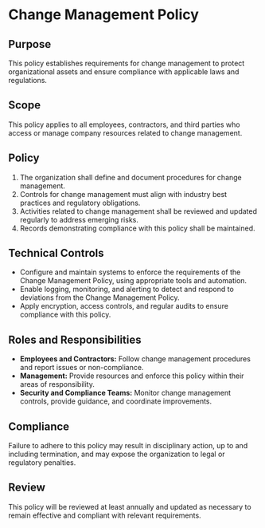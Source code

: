 # Change Management Policy

## Purpose

This policy establishes requirements for change management to protect organizational assets and ensure compliance with applicable laws and regulations.

## Scope

This policy applies to all employees, contractors, and third parties who access or manage company resources related to change management.

## Policy

1. The organization shall define and document procedures for change management.
2. Controls for change management must align with industry best practices and regulatory obligations.
3. Activities related to change management shall be reviewed and updated regularly to address emerging risks.
4. Records demonstrating compliance with this policy shall be maintained.

## Technical Controls

- Configure and maintain systems to enforce the requirements of the Change Management Policy, using appropriate tools and automation.
- Enable logging, monitoring, and alerting to detect and respond to deviations from the Change Management Policy.
- Apply encryption, access controls, and regular audits to ensure compliance with this policy.

## Roles and Responsibilities

- **Employees and Contractors:** Follow change management procedures and report issues or non-compliance.
- **Management:** Provide resources and enforce this policy within their areas of responsibility.
- **Security and Compliance Teams:** Monitor change management controls, provide guidance, and coordinate improvements.

## Compliance

Failure to adhere to this policy may result in disciplinary action, up to and including termination, and may expose the organization to legal or regulatory penalties.

## Review

This policy will be reviewed at least annually and updated as necessary to remain effective and compliant with relevant requirements.
